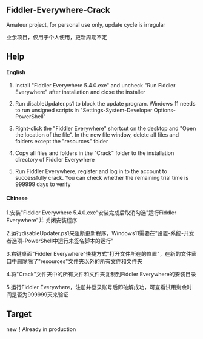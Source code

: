 ## Fiddler-Everywhere-Crack
Amateur project, for personal use only, update cycle is irregular

业余项目，仅用于个人使用，更新周期不定
## Help
#### English
1. Install "Fiddler Everywhere 5.4.0.exe" and uncheck "Run Fiddler Everywhere" after installation and close the installer

2. Run disableUpdater.ps1 to block the update program. Windows 11 needs to run unsigned scripts in "Settings-System-Developer Options-PowerShell"

3. Right-click the "Fiddler Everywhere" shortcut on the desktop and "Open the location of the file". In the new file window, delete all files and folders except the "resources" folder

4. Copy all files and folders in the "Crack" folder to the installation directory of Fiddler Everywhere

5. Run Fiddler Everywhere, register and log in to the account to successfully crack. You can check whether the remaining trial time is 999999 days to verify
#### Chinese
1.安装"Fiddler Everywhere 5.4.0.exe"安装完成后取消勾选"运行Fiddler Everywhere"并    关闭安装程序

2.运行disableUpdater.ps1来阻断更新程序，Windows11需要在"设置-系统-开发者选项-PowerShell中运行未签名脚本的运行"

3.右键桌面"Fiddler Everywhere"快捷方式"打开文件所在的位置"，在新的文件窗口中删除除了"resources"文件夹以外的所有文件和文件夹

4.将"Crack"文件夹中的所有文件和文件夹复制到Fiddler Everywhere的安装目录

5.运行Fiddler Everywhere，注册并登录账号后即破解成功，可查看试用剩余时间是否为999999天来验证
## Target
new！Already in production
